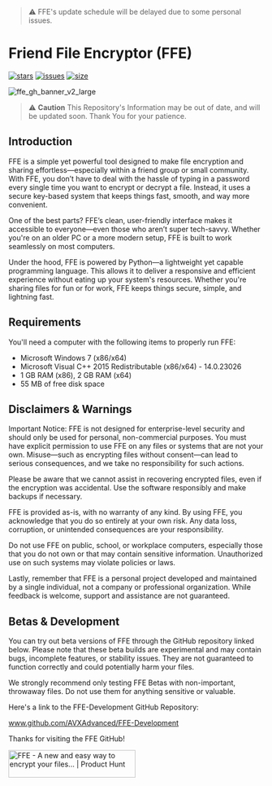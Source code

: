 > ⚠️ FFE's update schedule will be delayed due to some personal issues.

# Friend File Encryptor (FFE)

[![stars](https://img.shields.io/github/stars/AVXAdvanced/FFE?color=7E9CD8&style=for-the-badge)](https://github.com/AVXAdvanced/FFE/stargazers)
[![issues](https://img.shields.io/github/issues/AVXAdvanced/FFE?color=FF5D62&style=for-the-badge)](https://github.com/AVXAdvanced/FFE/issues)
[![size](https://img.shields.io/github/repo-size/AVXAdvanced/FFE?color=76946A&style=for-the-badge)](https://github.com/AVXAdvanced/FFE)

![ffe_gh_banner_v2_large](https://drive.google.com/uc?export=view&id=1rSWo2_7guMet-WmwjDGXVA-RsF4WAhXn)

> ⚠️ **Caution** This Repository's Information may be out of date, and will be updated soon. Thank You for your patience.

## Introduction

FFE is a simple yet powerful tool designed to make file encryption and sharing effortless—especially within a friend group or small community. With FFE, you don’t have to deal with the hassle of typing in a password every single time you want to encrypt or decrypt a file. Instead, it uses a secure key-based system that keeps things fast, smooth, and way more convenient.

One of the best parts? FFE’s clean, user-friendly interface makes it accessible to everyone—even those who aren’t super tech-savvy. Whether you're on an older PC or a more modern setup, FFE is built to work seamlessly on most computers.

Under the hood, FFE is powered by Python—a lightweight yet capable programming language. This allows it to deliver a responsive and efficient experience without eating up your system's resources. Whether you're sharing files for fun or for work, FFE keeps things secure, simple, and lightning fast.

## Requirements

You'll need a computer with the following items to properly run FFE:

- Microsoft Windows 7 (x86/x64)
- Microsoft Visual C++ 2015 Redistributable (x86/x64) - 14.0.23026
- 1 GB RAM (x86), 2 GB RAM (x64)
- 55 MB of free disk space


## Disclaimers & Warnings

Important Notice: FFE is not designed for enterprise-level security and should only be used for personal, non-commercial purposes. You must have explicit permission to use FFE on any files or systems that are not your own. Misuse—such as encrypting files without consent—can lead to serious consequences, and we take no responsibility for such actions.

Please be aware that we cannot assist in recovering encrypted files, even if the encryption was accidental. Use the software responsibly and make backups if necessary.

FFE is provided as-is, with no warranty of any kind. By using FFE, you acknowledge that you do so entirely at your own risk. Any data loss, corruption, or unintended consequences are your responsibility.

Do not use FFE on public, school, or workplace computers, especially those that you do not own or that may contain sensitive information. Unauthorized use on such systems may violate policies or laws.

Lastly, remember that FFE is a personal project developed and maintained by a single individual, not a company or professional organization. While feedback is welcome, support and assistance are not guaranteed.

## Betas & Development

You can try out beta versions of FFE through the GitHub repository linked below.
Please note that these beta builds are experimental and may contain bugs, incomplete features, or stability issues. They are not guaranteed to function correctly and could potentially harm your files.

We strongly recommend only testing FFE Betas with non-important, throwaway files. Do not use them for anything sensitive or valuable.

Here's a link to the FFE-Development GitHub Repository:

www.github.com/AVXAdvanced/FFE-Development

Thanks for visiting the FFE GitHub!

<a href="https://www.producthunt.com/posts/ffe?embed=true&utm_source=badge-featured&utm_medium=badge&utm_souce=badge-ffe" target="_blank"><img src="https://api.producthunt.com/widgets/embed-image/v1/featured.svg?post_id=939181&theme=light&t=1741449609010" alt="FFE - A&#0032;new&#0032;and&#0032;easy&#0032;way&#0032;to&#0032;encrypt&#0032;your&#0032;files&#0046;&#0046;&#0046; | Product Hunt" style="width: 250px; height: 54px;" width="250" height="54" /></a>
